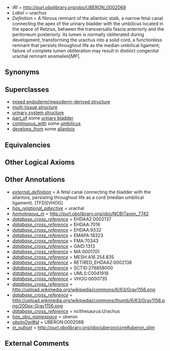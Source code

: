  * *IRI* = http://purl.obolibrary.org/obo/UBERON_0002068
 * *Label* = urachus
 * *Definition* = A fibrous remnant of the allantoic stalk, a narrow fetal canal connecting the apex of the urinary bladder with the umbilicus located in the space of Retzius, between the transversalis fascia anteriorly and the peritoneum posteriorly. its lumen is normally obliterated during development, transforming the urachus into a solid cord, a functionless remnant that persists throughout life as the median umbilical ligament; failure of complete lumen obliteration may result in distinct congenital urachal remnant anomalies[MP].

## Synonyms


## Superclasses

 * [mixed endoderm/mesoderm-derived structure](../../UBERON/77/UBERON_0000077.md)
 * [multi-tissue structure](../../UBERON/81/UBERON_0000481.md)
 * [urinary system structure](../../UBERON/54/UBERON_0006554.md)
 * [part_of](../../BFO/50/BFO_0000050.md) some [urinary bladder](../../UBERON/55/UBERON_0001255.md)
 * [continuous_with](../../FMA/72/FMA_85972.md) some [umbilicus](../../UBERON/18/UBERON_0007118.md)
 * [develops_from](../../RO/02/RO_0002202.md) some [allantois](../../UBERON/40/UBERON_0004340.md)

## Equivalencies


## Other Logical Axioms


## Other Annotations

 * *[external_definition](../../UBPROP/01/UBPROP_0000001.md)* = A fetal canal connecting the bladder with the allantois, persisting throughout life as a cord (median umbilical ligament). [TFD][VHOG]
 * *[has_relational_adjective](../../UBPROP/07/UBPROP_0000007.md)* = urachal
 * *[homologous_in](../../core#homologous/in/core#homologous_in.md)* = http://purl.obolibrary.org/obo/NCBITaxon_7742
 * *[database_cross_reference](../../ef/oboInOwl#hasDbXref.md)* = EHDAA2:0002137
 * *[database_cross_reference](../../ef/oboInOwl#hasDbXref.md)* = EHDAA:7016
 * *[database_cross_reference](../../ef/oboInOwl#hasDbXref.md)* = EHDAA:9332
 * *[database_cross_reference](../../ef/oboInOwl#hasDbXref.md)* = EMAPA:18323
 * *[database_cross_reference](../../ef/oboInOwl#hasDbXref.md)* = FMA:70343
 * *[database_cross_reference](../../ef/oboInOwl#hasDbXref.md)* = GAID:1313
 * *[database_cross_reference](../../ef/oboInOwl#hasDbXref.md)* = MA:0001701
 * *[database_cross_reference](../../ef/oboInOwl#hasDbXref.md)* = MESH:A16.254.835
 * *[database_cross_reference](../../ef/oboInOwl#hasDbXref.md)* = RETIRED_EHDAA2:0002138
 * *[database_cross_reference](../../ef/oboInOwl#hasDbXref.md)* = SCTID:276858000
 * *[database_cross_reference](../../ef/oboInOwl#hasDbXref.md)* = UMLS:C0041916
 * *[database_cross_reference](../../ef/oboInOwl#hasDbXref.md)* = VHOG:0000735
 * *[database_cross_reference](../../ef/oboInOwl#hasDbXref.md)* = http://upload.wikimedia.org/wikipedia/commons/6/63/Gray1156.png
 * *[database_cross_reference](../../ef/oboInOwl#hasDbXref.md)* = http://upload.wikimedia.org/wikipedia/commons/thumb/6/63/Gray1156.png/200px-Gray1156.png
 * *[database_cross_reference](../../ef/oboInOwl#hasDbXref.md)* = ncithesaurus:Urachus
 * *[has_obo_namespace](../../ce/oboInOwl#hasOBONamespace.md)* = uberon
 * *[oboInOwl#id](../../id/oboInOwl#id.md)* = UBERON:0002068
 * *[in_subset](../../et/oboInOwl#inSubset.md)* = http://purl.obolibrary.org/obo/uberon/core#uberon_slim

## External Comments


